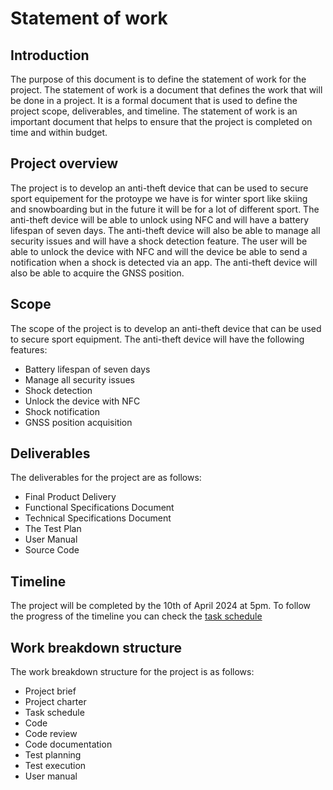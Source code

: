 # Statement of work

## Introduction

The purpose of this document is to define the statement of work for the project. The statement of work is a document that defines the work that will be done in a project. It is a formal document that is used to define the project scope, deliverables, and timeline. The statement of work is an important document that helps to ensure that the project is completed on time and within budget.

## Project overview

The project is to develop an anti-theft device that can be used to secure sport equipement for the protoype we have is for winter sport like skiing and snowboarding but in the future it will be for a lot of different sport. The anti-theft device will be able to unlock using NFC and will have a battery lifespan of seven days. The anti-theft device will also be able to manage all security issues and will have a shock detection feature. The user will be able to unlock the device with NFC and will the device be able to send a notification when a shock is detected via an app. The anti-theft device will also be able to acquire the GNSS position.

## Scope

The scope of the project is to develop an anti-theft device that can be used to secure sport equipment. The anti-theft device will have the following features:

- Battery lifespan of seven days
- Manage all security issues
- Shock detection
- Unlock the device with NFC
- Shock notification
- GNSS position acquisition

## Deliverables

The deliverables for the project are as follows:

- Final Product Delivery
- Functional Specifications Document
- Technical Specifications Document
- The Test Plan
- User Manual
- Source Code

## Timeline

The project will be completed by the 10th of April 2024 at 5pm.
To follow the progress of the timeline you can check the [task schedule](https://github.com/orgs/algosup/projects/25)

## Work breakdown structure

The work breakdown structure for the project is as follows:

- Project brief
- Project charter
- Task schedule
- Code
- Code review
- Code documentation
- Test planning
- Test execution
- User manual
